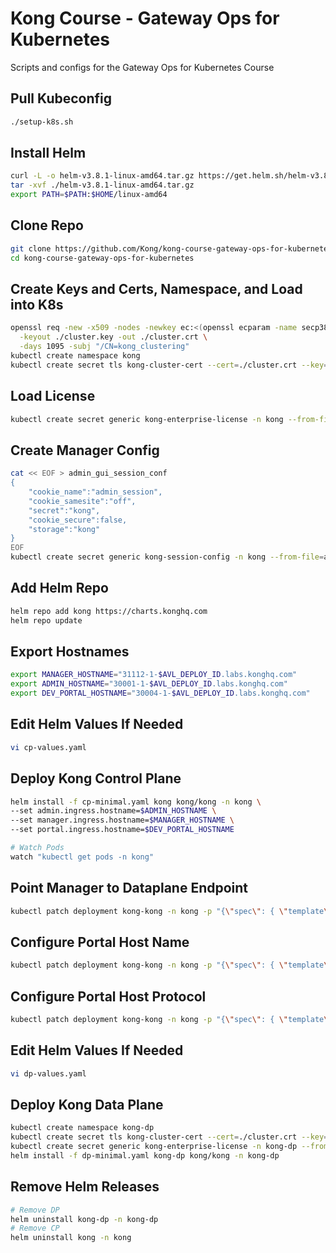 # Kong Course - Gateway Ops for Kubernetes
Scripts and configs for the Gateway Ops for Kubernetes Course

## Pull Kubeconfig
```bash
./setup-k8s.sh
```

## Install Helm
```bash
curl -L -o helm-v3.8.1-linux-amd64.tar.gz https://get.helm.sh/helm-v3.8.1-linux-amd64.tar.gz
tar -xvf ./helm-v3.8.1-linux-amd64.tar.gz
export PATH=$PATH:$HOME/linux-amd64
```

## Clone Repo
```bash
git clone https://github.com/Kong/kong-course-gateway-ops-for-kubernetes.git
cd kong-course-gateway-ops-for-kubernetes
```

## Create Keys and Certs, Namespace, and Load into K8s
```bash
openssl req -new -x509 -nodes -newkey ec:<(openssl ecparam -name secp384r1) \
  -keyout ./cluster.key -out ./cluster.crt \
  -days 1095 -subj "/CN=kong_clustering"
kubectl create namespace kong
kubectl create secret tls kong-cluster-cert --cert=./cluster.crt --key=./cluster.key -n kong
```

## Load License
```bash
kubectl create secret generic kong-enterprise-license -n kong --from-file=license=/etc/kong/license.json
```

## Create Manager Config
```bash
cat << EOF > admin_gui_session_conf
{
    "cookie_name":"admin_session",
    "cookie_samesite":"off",
    "secret":"kong",
    "cookie_secure":false,
    "storage":"kong"
}
EOF
kubectl create secret generic kong-session-config -n kong --from-file=admin_gui_session_conf
```

## Add Helm Repo
```bash
helm repo add kong https://charts.konghq.com
helm repo update
```

## Export Hostnames
```bash
export MANAGER_HOSTNAME="31112-1-$AVL_DEPLOY_ID.labs.konghq.com"
export ADMIN_HOSTNAME="30001-1-$AVL_DEPLOY_ID.labs.konghq.com"
export DEV_PORTAL_HOSTNAME="30004-1-$AVL_DEPLOY_ID.labs.konghq.com"
```

## Edit Helm Values If Needed
```bash
vi cp-values.yaml
```

## Deploy Kong Control Plane
```bash
helm install -f cp-minimal.yaml kong kong/kong -n kong \
--set admin.ingress.hostname=$ADMIN_HOSTNAME \
--set manager.ingress.hostname=$MANAGER_HOSTNAME \
--set portal.ingress.hostname=$DEV_PORTAL_HOSTNAME

# Watch Pods
watch "kubectl get pods -n kong"
```

## Point Manager to Dataplane Endpoint
```bash
kubectl patch deployment kong-kong -n kong -p "{\"spec\": { \"template\" : { \"spec\" : {\"containers\":[{\"name\":\"proxy\",\"env\": [{ \"name\" : \"KONG_ADMIN_API_URI\", \"value\": \"30001-1-$AVL_DEPLOY_ID.labs.konghq.com\" }]}]}}}}"
```

## Configure Portal Host Name
```bash
kubectl patch deployment kong-kong -n kong -p "{\"spec\": { \"template\" : { \"spec\" : {\"containers\":[{\"name\":\"proxy\",\"env\": [{ \"name\" : \"KONG_PORTAL_GUI_HOST\", \"value\": \"30004-1-$AVL_DEPLOY_ID.labs.konghq.com\" }]}]}}}}"
```

## Configure Portal Host Protocol
```bash
kubectl patch deployment kong-kong -n kong -p "{\"spec\": { \"template\" : { \"spec\" : {\"containers\":[{\"name\":\"proxy\",\"env\": [{ \"name\" : \"KONG_PORTAL_GUI_PROTOCOL\", \"value\": \"https\" }]}]}}}}"
```

## Edit Helm Values If Needed
```bash
vi dp-values.yaml
```

## Deploy Kong Data Plane
```bash
kubectl create namespace kong-dp
kubectl create secret tls kong-cluster-cert --cert=./cluster.crt --key=./cluster.key -n kong-dp
kubectl create secret generic kong-enterprise-license -n kong-dp --from-file=license=/etc/kong/license.json
helm install -f dp-minimal.yaml kong-dp kong/kong -n kong-dp
```

## Remove Helm Releases
```bash
# Remove DP
helm uninstall kong-dp -n kong-dp
# Remove CP
helm uninstall kong -n kong
```